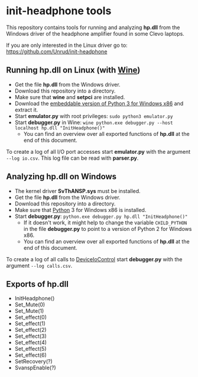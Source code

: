 # init-headphone tools

This repository contains tools for running and analyzing **hp.dll** from the
Windows driver of the headphone amplifier found in some Clevo laptops.

If you are only interested in the Linux driver go to: https://github.com/Unrud/init-headphone

## Running **hp.dll** on Linux (with [Wine](https://winehq.org))

  * Get the file **hp.dll** from the Windows driver.
  * Download this repository into a directory.
  * Make sure that **wine** and **setpci** are installed.
  * Download the [embeddable version of Python 3 for Windows x86](https://www.python.org/ftp/python/3.5.2/python-3.5.2-embed-win32.zip) and extract it.
  * Start **emulator.py** with root privileges: ``sudo python3 emulator.py``
  * Start **debugger.py** in Wine: ``wine python.exe debugger.py --host localhost hp.dll "InitHeadphone()"``
      * You can find an overview over all exported functions of **hp.dll** at
        the end of this document.

To create a log of all I/O port accesses start **emulator.py** with the
argument ``--log io.csv``. This log file can be read with **parser.py**.

## Analyzing **hp.dll** on Windows

  * The kernel driver **SvThANSP.sys** must be installed.
  * Get the file **hp.dll** from the Windows driver.
  * Download this repository into a directory.
  * Make sure that [Python](https://python.org) 3 for Windows x86 is installed.
  * Start **debugger.py**: ``python.exe debugger.py hp.dll "InitHeadphone()"``
    * If it doesn't work, it might help to change the variable ``CHILD_PYTHON``
      in the file **debugger.py** to point to a version of Python 2
      for Windows x86.
    * You can find an overview over all exported functions of **hp.dll** at
      the end of this document.

To create a log of all calls to [DeviceIoControl](https://msdn.microsoft.com/en-us/library/windows/desktop/aa363216%28v=vs.85%29.aspx)
start **debugger.py** with the argument ``--log calls.csv``.

## Exports of **hp.dll**

  * InitHeadphone()
  * Set_Mute(0)
  * Set_Mute(1)
  * Set_effect(0)
  * Set_effect(1)
  * Set_effect(2)
  * Set_effect(3)
  * Set_effect(4)
  * Set_effect(5)
  * Set_effect(6)
  * SetRecovery(?)
  * SvanspEnable(?)

